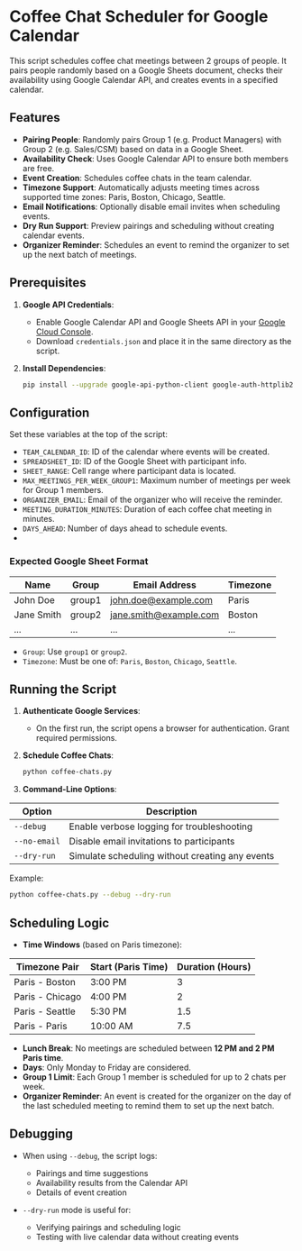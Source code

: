 # Coffee Chat Scheduler for Google Calendar

This script schedules coffee chat meetings between 2 groups of people. It pairs people randomly based on a Google Sheets document, checks their availability using Google Calendar API, and creates events in a specified calendar.

## Features

-   **Pairing People**: Randomly pairs Group 1 (e.g. Product Managers) with Group 2 (e.g. Sales/CSM) based on data in a Google Sheet.
-   **Availability Check**: Uses Google Calendar API to ensure both members are free.
-   **Event Creation**: Schedules coffee chats in the team calendar.
-   **Timezone Support**: Automatically adjusts meeting times across supported time zones: Paris, Boston, Chicago, Seattle.
-   **Email Notifications**: Optionally disable email invites when scheduling events.
-   **Dry Run Support**: Preview pairings and scheduling without creating calendar events.
-   **Organizer Reminder**: Schedules an event to remind the organizer to set up the next batch of meetings.

## Prerequisites

1.  **Google API Credentials**:
    -   Enable Google Calendar API and Google Sheets API in your [Google Cloud Console](https://console.cloud.google.com/).
    -   Download `credentials.json` and place it in the same directory as the script.

2.  **Install Dependencies**:

    ```bash
    pip install --upgrade google-api-python-client google-auth-httplib2 google-auth-oauthlib pytz
    ```

## Configuration

Set these variables at the top of the script:

-   `TEAM_CALENDAR_ID`: ID of the calendar where events will be created.
-   `SPREADSHEET_ID`: ID of the Google Sheet with participant info.
-   `SHEET_RANGE`: Cell range where participant data is located.
-   `MAX_MEETINGS_PER_WEEK_GROUP1`: Maximum number of meetings per week for Group 1 members.
-   `ORGANIZER_EMAIL`: Email of the organizer who will receive the reminder.
-   `MEETING_DURATION_MINUTES`: Duration of each coffee chat meeting in minutes.
-   `DAYS_AHEAD`: Number of days ahead to schedule events.
-   
###   Expected Google Sheet Format

| Name       | Group  | Email Address          | Timezone |
| ---------- | ------ | ---------------------- | -------- |
| John Doe   | group1 | john.doe@example.com   | Paris    |
| Jane Smith | group2 | jane.smith@example.com | Boston   |
| ...        | ...    | ...                    | ...      |

-   `Group`: Use `group1` or `group2`.
-   `Timezone`: Must be one of: `Paris`, `Boston`, `Chicago`, `Seattle`.

##   Running the Script

1.  **Authenticate Google Services**:
    -   On the first run, the script opens a browser for authentication. Grant required permissions.

2.  **Schedule Coffee Chats**:

    ```bash
    python coffee-chats.py
    ```

3.  **Command-Line Options**:

| Option       | Description                                     |
| ------------ | ----------------------------------------------- |
| `--debug`    | Enable verbose logging for troubleshooting      |
| `--no-email` | Disable email invitations to participants       |
| `--dry-run`  | Simulate scheduling without creating any events |

Example:

```bash
python coffee-chats.py --debug --dry-run
```

##   Scheduling Logic

-   **Time Windows** (based on Paris timezone):

| Timezone Pair   | Start (Paris Time) | Duration (Hours) |
| --------------- | ------------------ | ---------------- |
| Paris - Boston  | 3:00 PM            | 3                |
| Paris - Chicago | 4:00 PM            | 2                |
| Paris - Seattle | 5:30 PM            | 1.5              |
| Paris - Paris   | 10:00 AM           | 7.5              |

-   **Lunch Break**: No meetings are scheduled between **12 PM and 2 PM Paris time**.
-   **Days**: Only Monday to Friday are considered.
-   **Group 1 Limit**: Each Group 1 member is scheduled for up to 2 chats per week.
-   **Organizer Reminder**: An event is created for the organizer on the day of the last scheduled meeting to remind them to set up the next batch.

##   Debugging

-   When using `--debug`, the script logs:
    -   Pairings and time suggestions
    -   Availability results from the Calendar API
    -   Details of event creation

-   `--dry-run` mode is useful for:
    -   Verifying pairings and scheduling logic
    -   Testing with live calendar data without creating events
